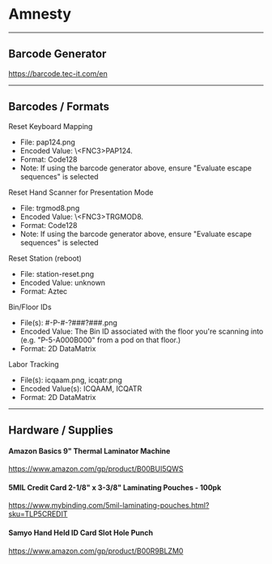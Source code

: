 # Amnesty
___

## Barcode Generator
<https://barcode.tec-it.com/en>

___

## Barcodes / Formats

Reset Keyboard Mapping
- File: pap124.png
- Encoded Value: \\&lt;FNC3&gt;PAP124.
- Format: Code128
- Note: If using the barcode generator above, ensure "Evaluate escape sequences" is selected

Reset Hand Scanner for Presentation Mode
- File: trgmod8.png
- Encoded Value: \\&lt;FNC3&gt;TRGMOD8.
- Format: Code128
- Note: If using the barcode generator above, ensure "Evaluate escape sequences" is selected

Reset Station (reboot)
- File: station-reset.png
- Encoded Value: unknown
- Format: Aztec

Bin/Floor IDs
- File(s): #-P-#-?###?###.png
- Encoded Value: The Bin ID associated with the floor you're scanning into (e.g. "P-5-A000B000" from a pod on that floor.)
- Format: 2D DataMatrix

Labor Tracking
- File(s): icqaam.png, icqatr.png
- Encoded Value(s): ICQAAM, ICQATR
- Format: 2D DataMatrix
___

## Hardware / Supplies

#### Amazon Basics 9" Thermal Laminator Machine
<https://www.amazon.com/gp/product/B00BUI5QWS>

#### 5MIL Credit Card 2-1/8" x 3-3/8" Laminating Pouches - 100pk
<https://www.mybinding.com/5mil-laminating-pouches.html?sku=TLP5CREDIT>

#### Samyo Hand Held ID Card Slot Hole Punch
<https://www.amazon.com/gp/product/B00R9BLZM0>